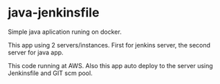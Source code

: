 # java-jenkinsfile

Simple java aplication runing on docker.

This app using 2 servers/instances. First for jenkins server, the second server for java app.

This code running at AWS. Also this app auto deploy to the server using Jenkinsfile and GIT scm pool.